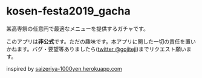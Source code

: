 # kosen-festa2019_gacha
某高専祭の任意円で最適なメニューを提供するガチャです。

このアプリは**非公式**です。ただの趣味です。本アプリに関した一切の責任を置いかねます。バグ・要望等ありましたら([twitter @gojiteji](https://twitter.com/gojiteji))までリクエスト願います。


inspired by [saizeriya-1000yen.herokuapp.com](https://saizeriya-1000yen.herokuapp.com/)
